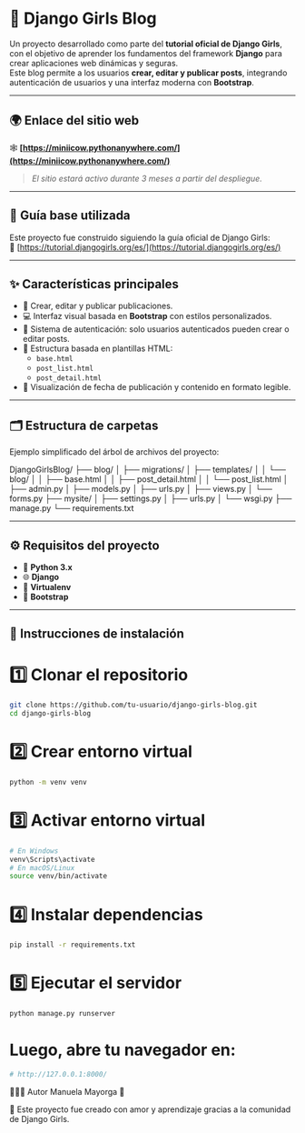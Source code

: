 # 🌸 Django Girls Blog

Un proyecto desarrollado como parte del **tutorial oficial de Django Girls**, con el objetivo de aprender los fundamentos del framework **Django** para crear aplicaciones web dinámicas y seguras.  
Este blog permite a los usuarios **crear, editar y publicar posts**, integrando autenticación de usuarios y una interfaz moderna con **Bootstrap**.

---

## 🌍 Enlace del sitio web

🕸️ **[https://miniicow.pythonanywhere.com/](https://miniicow.pythonanywhere.com/)**  
> *El sitio estará activo durante 3 meses a partir del despliegue.*

---

## 📘 Guía base utilizada

Este proyecto fue construido siguiendo la guía oficial de Django Girls:  
🔗 [https://tutorial.djangogirls.org/es/](https://tutorial.djangogirls.org/es/)

---

## ✨ Características principales

- 📝 Crear, editar y publicar publicaciones.
- 💻 Interfaz visual basada en **Bootstrap** con estilos personalizados.
- 🔐 Sistema de autenticación: solo usuarios autenticados pueden crear o editar posts.
- 🧩 Estructura basada en plantillas HTML:
  - `base.html`
  - `post_list.html`
  - `post_detail.html`
- 📅 Visualización de fecha de publicación y contenido en formato legible.

---

## 🗂️ Estructura de carpetas

Ejemplo simplificado del árbol de archivos del proyecto:

DjangoGirlsBlog/
├── blog/
│   ├── migrations/
│   ├── templates/
│   │   └── blog/
│   │       ├── base.html
│   │       ├── post_detail.html
│   │       └── post_list.html
│   ├── admin.py
│   ├── models.py
│   ├── urls.py
│   ├── views.py
│   └── forms.py
├── mysite/
│   ├── settings.py
│   ├── urls.py
│   └── wsgi.py
├── manage.py
└── requirements.txt


---

## ⚙️ Requisitos del proyecto

- 🐍 **Python 3.x**
- 🌐 **Django**
- 🧱 **Virtualenv**
- 🎨 **Bootstrap**

---


## 🚀 Instrucciones de instalación


# 1️⃣ Clonar el repositorio
```bash
git clone https://github.com/tu-usuario/django-girls-blog.git
cd django-girls-blog
```

# 2️⃣ Crear entorno virtual
```bash
python -m venv venv
```

# 3️⃣ Activar entorno virtual
```bash
# En Windows
venv\Scripts\activate
# En macOS/Linux
source venv/bin/activate
```

# 4️⃣ Instalar dependencias
```bash
pip install -r requirements.txt
```

# 5️⃣ Ejecutar el servidor
```bash
python manage.py runserver
```

# Luego, abre tu navegador en:
```bash
# http://127.0.0.1:8000/
```

👩🏻‍💻 Autor
Manuela Mayorga 💫

💖 Este proyecto fue creado con amor y aprendizaje gracias a la comunidad de Django Girls.
